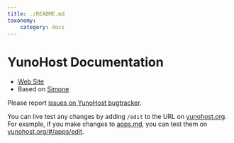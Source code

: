 ```yaml
---
title: ./README.md
taxonomy:
    category: docs
---
```

# YunoHost Documentation

* [Web Site](https://yunohost.org)
* Based on [Simone](https://github.com/YunoHost/Simone)

Please report [issues on YunoHost bugtracker](https://github.com/YunoHost/issues/issues).

You can live test any changes by adding `/edit` to the URL on
[yunohost.org](https://yunohost.org). For example, if you make changes to
[apps.md](./apps.md), you can test them on [yunohost.org/#/apps/edit](https://yunohost.org/#/apps/edit).
